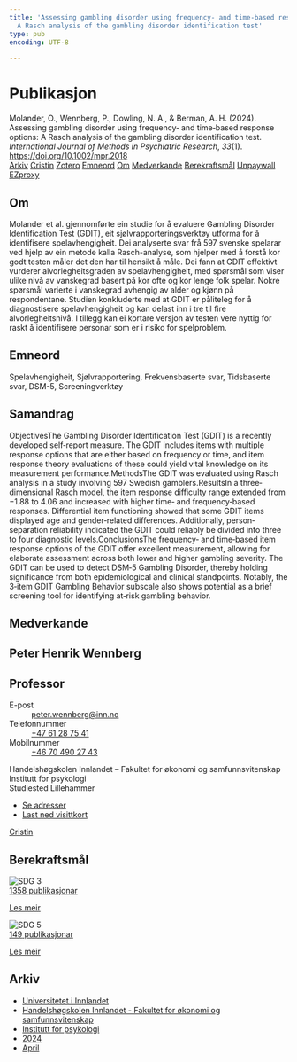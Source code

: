 ```yaml
---
title: 'Assessing gambling disorder using frequency‐ and time‐based response options:
  A Rasch analysis of the gambling disorder identification test'
type: pub
encoding: UTF-8

---
```

<h1>Publikasjon</h1>
<article id="csl-bib-container-D4K4LLEY" class="csl-bib-container">
  <div class="csl-bib-body"> <div class="csl-entry">Molander, O., Wennberg, P., Dowling, N. A., &#38; Berman, A. H. (2024). Assessing gambling disorder using frequency‐ and time‐based response options: A Rasch analysis of the gambling disorder identification test. <i>International Journal of Methods in Psychiatric Research</i>, <i>33</i>(1). <a href="https://doi.org/10.1002/mpr.2018">https://doi.org/10.1002/mpr.2018</a></div> </div>
  <div class="csl-bib-buttons">
    <a href="#taxonomy-article-D4K4LLEY" alt="archive" class="csl-bib-button">Arkiv</a>
    <a href="https://app.cristin.no/results/show.jsf?id=2259217" alt="Cristin" class="csl-bib-button">Cristin</a>
    <a href="http://zotero.org/groups/5881554/items/D4K4LLEY" alt="Zotero" class="csl-bib-button">Zotero</a>
    <a href="#keywords-article-D4K4LLEY" alt="keywords" class="csl-bib-button">Emneord</a>
    <a href="#about-article-D4K4LLEY" alt="about_pub" class="csl-bib-button">Om</a>
    <a href="#contributors-article-D4K4LLEY" alt="contributors" class="csl-bib-button">Medverkande</a>
    <a href="#sdg-article-D4K4LLEY" alt="sdg" class="csl-bib-button">Berekraftsmål</a>
    <a href="https://onlinelibrary.wiley.com/doi/pdfdirect/10.1002/mpr.2018" alt="Unpaywall" class="csl-bib-button">Unpaywall</a>
    <a href="https://onlinelibrary.wiley.com/doi/pdfdirect/10.1002/mpr.2018" alt="EZproxy" class="csl-bib-button">EZproxy</a>
  </div>
  <div id="csl-bib-meta-container-D4K4LLEY"></div>
</article>
<div id="csl-bib-meta-D4K4LLEY" class="csl-bib-meta">
  <article id="about-article-D4K4LLEY" class="about_pub-article">
    <h1>Om</h1>
    Molander et al. gjennomførte ein studie for å evaluere Gambling Disorder Identification Test (GDIT), eit sjølvrapporteringsverktøy utforma for å identifisere spelavhengigheit. Dei analyserte svar frå 597 svenske spelarar ved hjelp av ein metode kalla Rasch-analyse, som hjelper med å forstå kor godt testen måler det den har til hensikt å måle. Dei fann at GDIT effektivt vurderer alvorlegheitsgraden av spelavhengigheit, med spørsmål som viser ulike nivå av vanskegrad basert på kor ofte og kor lenge folk spelar. Nokre spørsmål varierte i vanskegrad avhengig av alder og kjønn på respondentane. Studien konkluderte med at GDIT er påliteleg for å diagnostisere spelavhengigheit og kan delast inn i tre til fire alvorlegheitsnivå. I tillegg kan ei kortare versjon av testen vere nyttig for raskt å identifisere personar som er i risiko for spelproblem.
  </article>
  <article id="keywords-article-D4K4LLEY" class="keywords-article">
    <h1>Emneord</h1>
    Spelavhengigheit, Sjølvrapportering, Frekvensbaserte svar, Tidsbaserte svar, DSM-5, Screeningverktøy
  </article>
  <article id="abstract-article-D4K4LLEY" class="abstract-article">
    <h1>Samandrag</h1>
    ObjectivesThe Gambling Disorder Identification Test (GDIT) is a recently developed self‐report measure. The GDIT includes items with multiple response options that are either based on frequency or time, and item response theory evaluations of these could yield vital knowledge on its measurement performance.MethodsThe GDIT was evaluated using Rasch analysis in a study involving 597 Swedish gamblers.ResultsIn a three‐dimensional Rasch model, the item response difficulty range extended from −1.88 to 4.06 and increased with higher time‐ and frequency‐based responses. Differential item functioning showed that some GDIT items displayed age and gender‐related differences. Additionally, person‐separation reliability indicated the GDIT could reliably be divided into three to four diagnostic levels.ConclusionsThe frequency‐ and time‐based item response options of the GDIT offer excellent measurement, allowing for elaborate assessment across both lower and higher gambling severity. The GDIT can be used to detect DSM‐5 Gambling Disorder, thereby holding significance from both epidemiological and clinical standpoints. Notably, the 3‐item GDIT Gambling Behavior subscale also shows potential as a brief screening tool for identifying at‐risk gambling behavior.
  </article>
  <article id="contributors-article-D4K4LLEY" class="contributors-article">
    <h1>Medverkande</h1>
    <div class="personas"> <div class="vrtx-hinn-person-card"> <div class="photo"> <i class="lar la-user-circle missing-person"></i> </div> <div class="info"> <hgroup><h1>Peter Henrik Wennberg</h1> <h2>Professor</h2> </hgroup><dl> <dt>E-post</dt> <dd> <a href="mailto:peter.wennberg@inn.no">peter.wennberg@inn.no</a> </dd> <dt>Telefonnummer</dt> <dd><a href="tel:+4761287541"> +47 61 28 75 41 </a></dd> <dt>Mobilnummer</dt> <dd><a href="tel:+46704902743"> +46 70 490 27 43 </a></dd> </dl> <p> Handelshøgskolen Innlandet – Fakultet for økonomi og samfunnsvitenskap<br> Institutt for psykologi<br> Studiested Lillehammer </p> <ul class="vrtx-hinn-links"> <li><a href="https://www.inn.no/finn-en-ansatt/peter-wennberg.html#vrtx-hinn-addresses">Se adresser</a></li> <li><a href="https://www.inn.no/finn-en-ansatt/peter-wennberg.html?vrtx=vcf">Last ned visittkort</a></li> </ul> </div> </div> <a href="https://app.cristin.no/persons/show.jsf?id=1497957" alt="Cristin URL" class="personas-cristin">Cristin</a> </div>
  </article>
  <article id="sdg-article-D4K4LLEY" class="sdg-article">
    <h1>Berekraftsmål</h1>
    <div class="sdg-container"><div id="sdg3" class="sdg">
        <img src="{{< params subfolder >}}images/sdg/sdg03_nn.png" class="image" alt="SDG 3">
        <div class="sdg-overlay">
          <a href="/nn/archive/?key=?sdg=3#archive" class="sdg-publication-count"><span>1358</span> publikasjonar</a>
          <p><a href="https://fn.no/om-fn/fns-baerekraftsmaal/god-helse-og-livskvalitet?lang=nno-NO" class="sdg-read-more">Les meir</a></p>
        </div>
      </div> <div id="sdg5" class="sdg">
        <img src="{{< params subfolder >}}images/sdg/sdg05_nn.png" class="image" alt="SDG 5">
        <div class="sdg-overlay">
          <a href="/nn/archive/?key=?sdg=5#archive" class="sdg-publication-count"><span>149</span> publikasjonar</a>
          <p><a href="https://fn.no/om-fn/fns-baerekraftsmaal/likestilling-mellom-kjoennene?lang=nno-NO" class="sdg-read-more">Les meir</a></p>
        </div>
      </div></div>
  </article>
  <article id="taxonomy-article-D4K4LLEY" class="taxonomy-article">
    <h1>Arkiv</h1>
    <ul>
      <li>
        <a href="/nn/archive/?key=3DCRN523">Universitetet i Innlandet</a>
      </li>
      <li>
        <a href="/nn/archive/?key=DU8Q9LN9">Handelshøgskolen Innlandet - Fakultet for økonomi og samfunnsvitenskap</a>
      </li>
      <li>
        <a href="/nn/archive/?key=KTD9NXA8">Institutt for psykologi</a>
      </li>
      <li>
        <a href="/nn/archive/?key=LS3MUAPD">2024</a>
      </li>
      <li>
        <a href="/nn/archive/?key=WWLFELQK">April</a>
      </li>
    </ul>
  </article>
</div>
